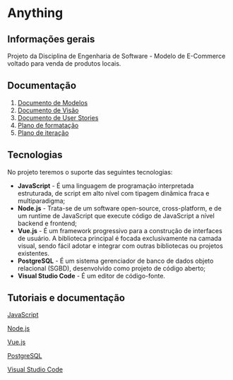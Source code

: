 # Anything

## Informações gerais
Projeto da Disciplina de Engenharia de Software - Modelo de E-Commerce voltado para venda de produtos locais.

## Documentação
1. [Documento de Modelos](https://github.com/AmaroJunior98/anything/blob/master/docs/DOCUMENTO_DE_MODELOS.md)
2. [Documento de Visão](https://github.com/AmaroJunior98/anything/blob/master/docs/DOCUMENTO_DE_VISAO.md)
3. [Documento de User Stories](https://github.com/AmaroJunior98/anything/blob/master/docs/DOCUMENTO_USER_STORIES.md)
4. [Plano de formatação](https://github.com/AmaroJunior98/anything/blob/master/docs/PLANO_DE_FORMATACAO.md)
5. [Plano de iteração](https://github.com/AmaroJunior98/anything/blob/master/docs/PLANO_DE_ITERACAO.md)

## Tecnologias
No projeto teremos o suporte das seguintes tecnologias:
* **JavaScript** - É uma linguagem de programação interpretada estruturada, de script em alto nível com tipagem dinâmica fraca e multiparadigma;
* **Node.js** - Trata-se de um software open-source, cross-platform, e de um runtime de JavaScript que execute código de JavaScript a nível backend e frontend;
* **Vue.js** - É um framework progressivo para a construção de interfaces de usuário. A biblioteca principal é focada exclusivamente na camada visual, sendo fácil adotar e integrar com outras bibliotecas ou projetos existentes.
* **PostgreSQL** - É um sistema gerenciador de banco de dados objeto relacional (SGBD), desenvolvido como projeto de código aberto;
* **Visual Studio Code** - É um editor de código-fonte.

## Tutoriais e documentação
[JavaScript](https://www.cursoemvideo.com/course/javascript/)

[Node.js](https://nodejs.org/en/docs/)

[Vue.js](https://br.vuejs.org/v2/guide/index.html)

[PostgreSQL](https://www.postgresql.org/docs/)

[Visual Studio Code](https://code.visualstudio.com/docs)
